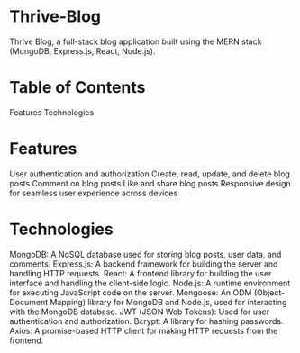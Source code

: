 # Thrive-Blog

Thrive Blog, a full-stack blog application built using the MERN stack (MongoDB, Express.js, React, Node.js).

# Table of Contents
Features
Technologies

# Features
User authentication and authorization
Create, read, update, and delete blog posts
Comment on blog posts
Like and share blog posts
Responsive design for seamless user experience across devices

# Technologies
MongoDB: A NoSQL database used for storing blog posts, user data, and comments.
Express.js: A backend framework for building the server and handling HTTP requests.
React: A frontend library for building the user interface and handling the client-side logic.
Node.js: A runtime environment for executing JavaScript code on the server.
Mongoose: An ODM (Object-Document Mapping) library for MongoDB and Node.js, used for interacting with the MongoDB database.
JWT (JSON Web Tokens): Used for user authentication and authorization.
Bcrypt: A library for hashing passwords.
Axios: A promise-based HTTP client for making HTTP requests from the frontend.
